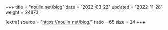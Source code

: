 +++
title = "noulin.net/blog"
date = "2022-03-22"
updated = "2022-11-28"
weight = 24873

[extra]
source = "https://noulin.net/blog/"
ratio = 65
size = 24
+++
